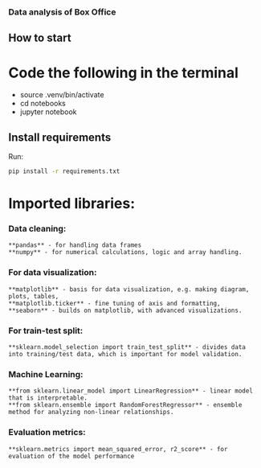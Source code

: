 ### Data analysis of Box Office 

## How to start

# Code the following in the terminal 
- source .venv/bin/activate
- cd notebooks
- jupyter notebook

## Install requirements
Run:
```bash
pip install -r requirements.txt
```

# Imported libraries: 
### Data cleaning:
    **pandas** - for handling data frames
    **numpy** - for numerical calculations, logic and array handling. 
### For data visualization: 
    **matplotlib** - basis for data visualization, e.g. making diagram, plots, tables,
    **matplotlib.ticker** - fine tuning of axis and formatting,
    **seaborn** - builds on matplotlib, with advanced visualizations.
### For train-test split:
    **sklearn.model_selection import train_test_split** - divides data into training/test data, which is important for model validation.

### Machine Learning:
    **from sklearn.linear_model import LinearRegression** - linear model that is interpretable.
    **from sklearn.ensemble import RandomForestRegressor** - ensemble method for analyzing non-linear relationships.

### Evaluation metrics:
    **sklearn.metrics import mean_squared_error, r2_score** - for evaluation of the model performance